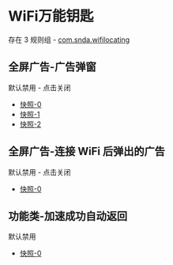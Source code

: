# WiFi万能钥匙

存在 3 规则组 - [com.snda.wifilocating](/src/apps/com.snda.wifilocating.ts)

## 全屏广告-广告弹窗

默认禁用 - 点击关闭

- [快照-0](https://i.gkd.li/i/14032794)
- [快照-1](https://i.gkd.li/i/14256643)
- [快照-2](https://i.gkd.li/i/14927523)

## 全屏广告-连接 WiFi 后弹出的广告

默认禁用 - 点击关闭

- [快照-0](https://i.gkd.li/i/14622506)

## 功能类-加速成功自动返回

默认禁用

- [快照-0](https://i.gkd.li/i/14811492)
